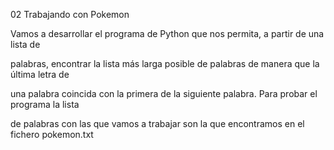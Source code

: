 02 Trabajando con Pokemon

Vamos a desarrollar el programa de Python que nos permita, a partir de una lista de

palabras, encontrar la lista más larga posible de palabras de manera que la última letra de

una palabra coincida con la primera de la siguiente palabra. Para probar el programa la lista

de palabras con las que vamos a trabajar son la que encontramos en el fichero pokemon.txt
